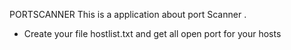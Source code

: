 PORTSCANNER 
This is a application about port Scanner .

- Create your file hostlist.txt and get all open port for your hosts
